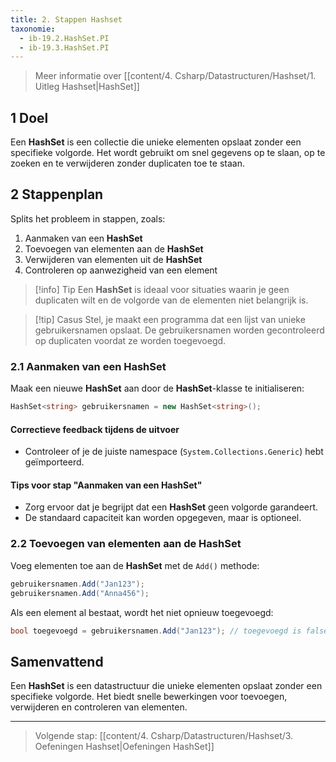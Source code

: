 ```yaml
---
title: 2. Stappen Hashset
taxonomie:
  - ib-19.2.HashSet.PI
  - ib-19.3.HashSet.PI
---
```


> Meer informatie over [[content/4. Csharp/Datastructuren/Hashset/1. Uitleg Hashset|HashSet]]

## 1 Doel
Een **HashSet** is een collectie die unieke elementen opslaat zonder een specifieke volgorde. Het wordt gebruikt om snel gegevens op te slaan, op te zoeken en te verwijderen zonder duplicaten toe te staan.

## 2 Stappenplan
Splits het probleem in stappen, zoals:
1. Aanmaken van een **HashSet**
2. Toevoegen van elementen aan de **HashSet**
3. Verwijderen van elementen uit de **HashSet**
4. Controleren op aanwezigheid van een element

> [!info] Tip
> Een **HashSet** is ideaal voor situaties waarin je geen duplicaten wilt en de volgorde van de elementen niet belangrijk is.

> [!tip] Casus
> Stel, je maakt een programma dat een lijst van unieke gebruikersnamen opslaat. De gebruikersnamen worden gecontroleerd op duplicaten voordat ze worden toegevoegd.

### 2.1 Aanmaken van een HashSet
Maak een nieuwe **HashSet** aan door de **HashSet**-klasse te initialiseren:
```csharp
HashSet<string> gebruikersnamen = new HashSet<string>();
```

#### Correctieve feedback tijdens de uitvoer
- Controleer of je de juiste namespace (`System.Collections.Generic`) hebt geïmporteerd.

#### Tips voor stap "Aanmaken van een HashSet"
- Zorg ervoor dat je begrijpt dat een **HashSet** geen volgorde garandeert.
- De standaard capaciteit kan worden opgegeven, maar is optioneel.

### 2.2 Toevoegen van elementen aan de HashSet
Voeg elementen toe aan de **HashSet** met de `Add()` methode:
```csharp
gebruikersnamen.Add("Jan123");
gebruikersnamen.Add("Anna456");
```

Als een element al bestaat, wordt het niet opnieuw toegevoegd:
```csharp
bool toegevoegd = gebruikersnamen.Add("Jan123"); // toegevoegd is false
```

## Samenvattend
Een **HashSet** is een datastructuur die unieke elementen opslaat zonder een specifieke volgorde. Het biedt snelle bewerkingen voor toevoegen, verwijderen en controleren van elementen.

---

> Volgende stap: [[content/4. Csharp/Datastructuren/Hashset/3. Oefeningen Hashset|Oefeningen HashSet]]
